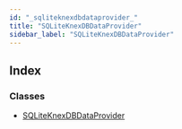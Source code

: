 ```yaml
---
id: "_sqliteknexdbdataprovider_"
title: "SQLiteKnexDBDataProvider"
sidebar_label: "SQLiteKnexDBDataProvider"
---
```


## Index

### Classes

* [SQLiteKnexDBDataProvider](../classes/_sqliteknexdbdataprovider_.sqliteknexdbdataprovider.md)
